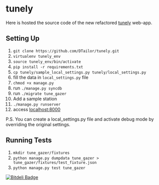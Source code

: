 tunely
======

Here is hosted the source code of the new refactored [tunely](http://tunely.co) web-app. 

Setting Up
---

1.   `git clone https://github.com/DTailor/tunely.git`
2.   `virtualenv tunely_env`
3.   `source tunely_env/bin/activate`
4.   `pip install -r requirements.txt`
5.   `cp tunely/sample_local_settings.py tunely/local_settings.py`
5.   fill the data in `local_settings.py` file
6.   `chmod +x manage.py`
7.   run `./manage.py syncdb`
8.   run `./migrate tune_gazer`
9.  Add a sample station
10.  `./manage.py runserver`
11.  access [localhost:8000](localhost:8000)

P.S. You can create a local_settings.py file and activate debug mode by overriding the original settings.



Running Tests
---

1.   `mkdir tune_gazer/fixtures`
2.   `python manage.py dumpdata tune_gazer > tune_gazer/fixtures/test_fixture.json`
3.   `python manage.py test tune_gazer`


[![Bitdeli Badge](https://d2weczhvl823v0.cloudfront.net/DTailor/tunely/trend.png)](https://bitdeli.com/free "Bitdeli Badge")

